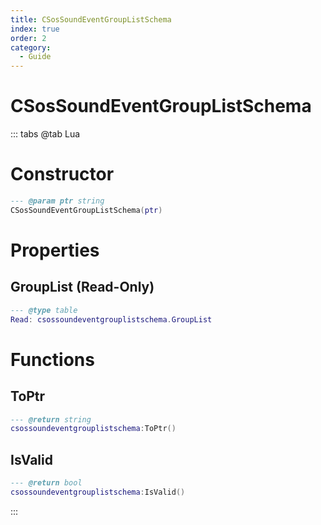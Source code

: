 ```yaml
---
title: CSosSoundEventGroupListSchema
index: true
order: 2
category:
  - Guide
---
```


# CSosSoundEventGroupListSchema

::: tabs
@tab Lua
# Constructor
```lua
--- @param ptr string
CSosSoundEventGroupListSchema(ptr)
```
# Properties
## GroupList (Read-Only)
```lua
--- @type table
Read: csossoundeventgrouplistschema.GroupList
```
# Functions
## ToPtr
```lua
--- @return string
csossoundeventgrouplistschema:ToPtr()
```
## IsValid
```lua
--- @return bool
csossoundeventgrouplistschema:IsValid()
```

:::